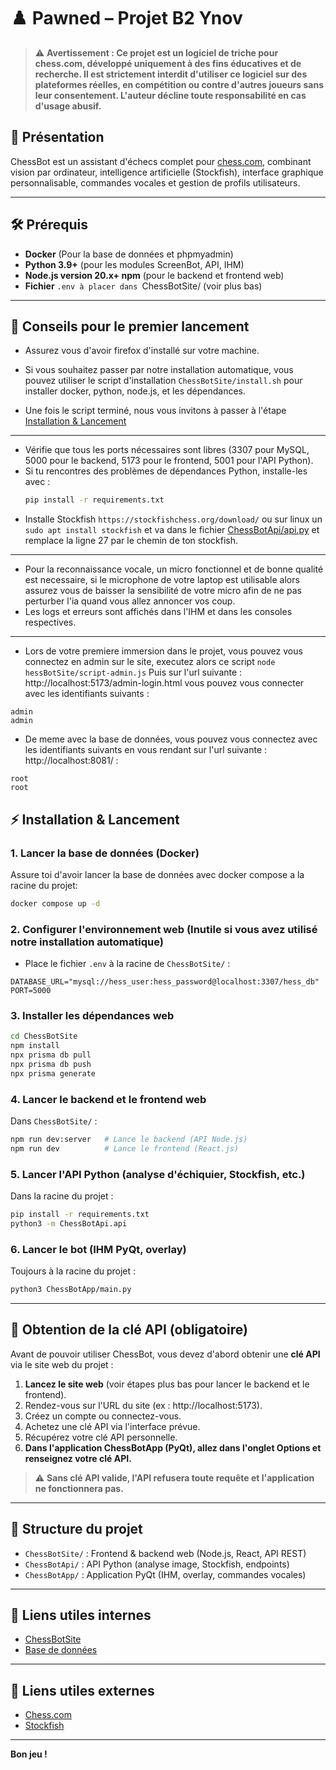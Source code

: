 # ♟️ Pawned – Projet B2 Ynov

> ⚠️ **Avertissement : Ce projet est un logiciel de triche pour chess.com, développé uniquement à des fins éducatives et de recherche. Il est strictement interdit d'utiliser ce logiciel sur des plateformes réelles, en compétition ou contre d'autres joueurs sans leur consentement. L'auteur décline toute responsabilité en cas d'usage abusif.**

## 🚀 Présentation
ChessBot est un assistant d'échecs complet pour [chess.com](https://chess.com), combinant vision par ordinateur, intelligence artificielle (Stockfish), interface graphique personnalisable, commandes vocales et gestion de profils utilisateurs.

---

## 🛠️ Prérequis
- **Docker** (Pour la base de données et phpmyadmin)
- **Python 3.9+** (pour les modules ScreenBot, API, IHM)
- **Node.js version 20.x+ npm** (pour le backend et frontend web)
- **Fichier** `.env à placer dans `ChessBotSite/ (voir plus bas)

---

## 📝 Conseils pour le premier lancement
- Assurez vous d'avoir firefox d'installé sur votre machine.

- Si vous souhaitez passer par notre installation automatique, vous pouvez utiliser le script d'installation `ChessBotSite/install.sh` pour installer docker, python, node.js, et les dépendances. 

- Une fois le script terminé, nous vous invitons à passer à l'étape [Installation & Lancement](#⚡-installation--lancement)
---
- Vérifie que tous les ports nécessaires sont libres (3307 pour MySQL, 5000 pour le backend, 5173 pour le frontend, 5001 pour l'API Python).
- Si tu rencontres des problèmes de dépendances Python, installe-les avec :
  ```bash
  pip install -r requirements.txt
  ```
- Installe Stockfish `https://stockfishchess.org/download/` ou sur linux un `sudo apt install stockfish` et va dans le fichier [ChessBotApi/api.py](ChessBotApi/api.py) et remplace la ligne 27 par le chemin de ton stockfish.
---
- Pour la reconnaissance vocale, un micro fonctionnel et de bonne qualité est necessaire, si le microphone de votre laptop est utilisable alors assurez vous de baisser la sensibilité de votre micro afin de ne pas perturber l'ia quand vous allez annoncer vos coup.
- Les logs et erreurs sont affichés dans l'IHM et dans les consoles respectives.

---
- Lors de votre premiere immersion dans le projet, vous pouvez vous connectez en admin sur le site, executez alors ce script `node hessBotSite/script-admin.js` Puis sur l'url suivante : http://localhost:5173/admin-login.html vous pouvez vous connecter avec les identifiants suivants :
```
admin
admin
```
- De meme avec la base de données, vous pouvez vous connectez avec les identifiants suivants en vous rendant sur l'url suivante : http://localhost:8081/ :
```
root 
root
```
## ⚡ Installation & Lancement

### 1. **Lancer la base de données (Docker)**
Assure toi d'avoir lancer la base de données avec docker compose a la racine du projet:
```bash
docker compose up -d
```

### 2. **Configurer l'environnement web** (Inutile si vous avez utilisé notre installation automatique)
- Place le fichier `.env` à la racine de `ChessBotSite/` :
```env
DATABASE_URL="mysql://hess_user:hess_password@localhost:3307/hess_db"
PORT=5000
```

### 3. **Installer les dépendances web**
```bash
cd ChessBotSite
npm install
npx prisma db pull
npx prisma db push
npx prisma generate
```

### 4. **Lancer le backend et le frontend web**
Dans `ChessBotSite/` :
```bash
npm run dev:server   # Lance le backend (API Node.js)
npm run dev          # Lance le frontend (React.js)
```



### 5. **Lancer l'API Python (analyse d'échiquier, Stockfish, etc.)**
Dans la racine du projet :
```bash
pip install -r requirements.txt
python3 -m ChessBotApi.api 
```

### 6. **Lancer le bot (IHM PyQt, overlay)**
Toujours à la racine du projet :
```bash
python3 ChessBotApp/main.py
```

---
## 🔑 Obtention de la clé API (obligatoire)

Avant de pouvoir utiliser ChessBot, vous devez d'abord obtenir une **clé API** via le site web du projet :

1. **Lancez le site web** (voir étapes plus bas pour lancer le backend et le frontend).
2. Rendez-vous sur l'URL du site (ex : http://localhost:5173).
3. Créez un compte ou connectez-vous.
4. Achetez une clé API via l'interface prévue.
5. Récupérez votre clé API personnelle.
6. **Dans l'application ChessBotApp (PyQt), allez dans l'onglet Options et renseignez votre clé API.**

> ⚠️ **Sans clé API valide, l'API refusera toute requête et l'application ne fonctionnera pas.**

---

## 📂 Structure du projet
- `ChessBotSite/` : Frontend & backend web (Node.js, React, API REST)
- `ChessBotApi/`   : API Python (analyse image, Stockfish, endpoints)
- `ChessBotApp/`   : Application PyQt (IHM, overlay, commandes vocales)

---

## 🔗 Liens utiles internes
- [ChessBotSite](http://localhost:5173/)
- [Base de données](http://localhost:8081/)

--- 

## 🔗 Liens utiles externes
- [Chess.com](https://chess.com)
- [Stockfish](https://stockfishchess.org/)

---
**Bon jeu !**